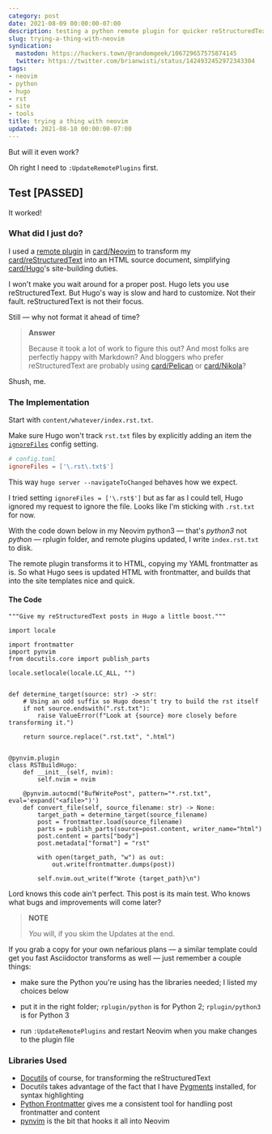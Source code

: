 ```yaml
---
category: post
date: 2021-08-09 00:00:00-07:00
description: testing a python remote plugin for quicker reStructuredText in Hugo
slug: trying-a-thing-with-neovim
syndication:
  mastodon: https://hackers.town/@randomgeek/106729657575874145
  twitter: https://twitter.com/brianwisti/status/1424932452972343304
tags:
- neovim
- python
- hugo
- rst
- site
- tools
title: trying a thing with neovim
updated: 2021-08-10 00:00:00-07:00
---
```


But will it even work?

Oh right I need to `:UpdateRemotePlugins` first.

## Test \[PASSED\]

It worked!

### What did I just do?

I used a [remote plugin](https://neovim.io/doc/user/remote_plugin.html) in [card/Neovim](../../../card/Neovim.md) to transform my [card/reStructuredText](../../../card/reStructuredText.md) into an HTML source document, simplifying [card/Hugo](../../../card/Hugo.md)'s site-building duties.

I won't make you wait around for a proper post. Hugo lets you use reStructuredText.  But Hugo's way is slow and hard to customize. Not their fault. reStructuredText is not their focus.

Still — why not format it ahead of time?

 > 
 > **Answer**
>
 > Because it took a lot of work to figure this out? And most folks are perfectly happy with Markdown? And bloggers who prefer reStructuredText are probably using [card/Pelican](../../../card/Pelican.md) or [card/Nikola](../../../card/Nikola.md)?

Shush, me.

### The Implementation

Start with `content/whatever/index.rst.txt`.

Make sure Hugo won't track `rst.txt` files by explicitly adding an item the [`ignoreFiles`](https://gohugo.io/getting-started/configuration/#ignore-content-and-data-files-when-rendering) config setting.

````toml
# config.toml
ignoreFiles = ['\.rst\.txt$']
````

This way `hugo server --navigateToChanged` behaves how we expect.

I tried setting `ignoreFiles = ['\.rst$']` but as far as I could tell, Hugo ignored my request to ignore the file. Looks like I'm sticking with `.rst.txt` for now.

With the code down below in my Neovim python3 — that's *python3* not *python* — rplugin folder, and remote plugins updated, I write `index.rst.txt` to disk.

The remote plugin transforms it to HTML, copying my YAML frontmatter as is. So what Hugo sees is updated HTML with frontmatter, and builds that into the site templates nice and quick.

#### The Code

````python{title="~/.config/nvim/rplugin/python3/rstbuild_hugo.py"}
"""Give my reStructuredText posts in Hugo a little boost."""

import locale

import frontmatter
import pynvim
from docutils.core import publish_parts

locale.setlocale(locale.LC_ALL, "")


def determine_target(source: str) -> str:
    # Using an odd suffix so Hugo doesn't try to build the rst itself
    if not source.endswith(".rst.txt"):
        raise ValueError(f"Look at {source} more closely before transforming it.")

    return source.replace(".rst.txt", ".html")


@pynvim.plugin
class RSTBuildHugo:
    def __init__(self, nvim):
        self.nvim = nvim

    @pynvim.autocmd("BufWritePost", pattern="*.rst.txt", eval='expand("<afile>")')
    def convert_file(self, source_filename: str) -> None:
        target_path = determine_target(source_filename)
        post = frontmatter.load(source_filename)
        parts = publish_parts(source=post.content, writer_name="html")
        post.content = parts["body"]
        post.metadata["format"] = "rst"

        with open(target_path, "w") as out:
            out.write(frontmatter.dumps(post))

        self.nvim.out_write(f"Wrote {target_path}\n")
````

Lord knows this code ain't perfect. This post is its main test. Who knows what bugs and improvements will come later?

 > 
 > **NOTE**
>
 > *You* will, if you skim the Updates at the end.

If you grab a copy for your own nefarious plans — a similar template could get you fast Asciidoctor transforms as well — just remember a couple things:

* make sure the Python you're using has the libraries needed; I listed my  choices below

* put it in the right folder; `rplugin/python` is for Python 2; `rplugin/python3` is for Python 3

* run `:UpdateRemotePlugins` and restart Neovim when you make changes to the plugin file

### Libraries Used

* [Docutils](https://docutils.sourceforge.io/) of course, for transforming the reStructuredText
* Docutils takes advantage of the fact that I have [Pygments](https://pygments.org/) installed, for syntax highlighting
* [Python Frontmatter](https://python-frontmatter.readthedocs.io/en/latest/index.html) gives me a consistent tool for handling post frontmatter and content
* [pynvim](https://pynvim.readthedocs.io/en/latest/) is the bit that hooks it all into Neovim